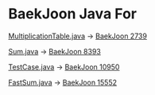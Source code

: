 # BaekJoon Java For

[MultiplicationTable.java](https://github.com/harandal24601/BaekJoon/blob/main/JAVA/for/MultiplicationTable.java) -> [BaekJoon 2739](https://www.acmicpc.net/problem/2739)

[Sum.java](https://github.com/harandal24601/BaekJoon/blob/main/JAVA/for/Sum.java) -> [BaekJoon 8393](https://www.acmicpc.net/problem/8393)

[TestCase.java](https://github.com/harandal24601/BaekJoon/blob/main/JAVA/for/TestCase.java) -> [BaekJoon 10950](https://www.acmicpc.net/problem/10950)

[FastSum.java](https://github.com/harandal24601/BaekJoon/blob/main/JAVA/for/FastSum.java) -> [BaekJoon 15552](https://www.acmicpc.net/problem/15552)

